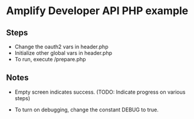 # Amplify Developer API PHP example

## Steps

- Change the oauth2 vars in header.php
- Initialize other global vars in header.php
- To run, execute /prepare.php

## Notes

- Empty screen indicates success. (TODO: Indicate progress on various steps)

- To turn on debugging, change the constant DEBUG to true. 
